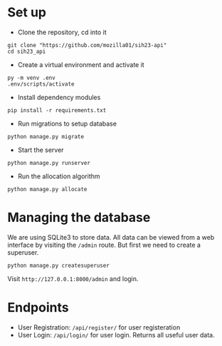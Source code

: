 # Set up

- Clone the repository, cd into it

```
git clone "https://github.com/mozilla01/sih23-api"
cd sih23_api
```

- Create a virtual environment and activate it

```
py -m venv .env
.env/scripts/activate
```

- Install dependency modules

```
pip install -r requirements.txt
```

- Run migrations to setup database

```
python manage.py migrate
```

- Start the server

```
python manage.py runserver
```

- Run the allocation algorithm

```
python manage.py allocate
```

# Managing the database

We are using SQLite3 to store data. All data can be viewed from a web interface by visiting the `/admin` route. But first we need to create a superuser.

```
python manage.py createsuperuser
```

Visit `http://127.0.0.1:8000/admin` and login.

# Endpoints

- User Registration: `/api/register/` for user registeration
- User Login: `/api/login/` for user login. Returns all useful user data.
